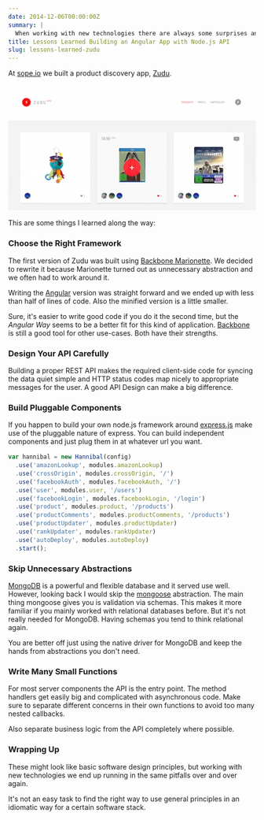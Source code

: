 ```yaml
---
date: 2014-12-06T00:00:00Z
summary: |
  When working with new technologies there are always some surprises and it might be a good idea to take a moment after the work is done to think about what was good and what could be done differently.
title: Lessons Learned Building an Angular App with Node.js API
slug: lessons-learned-zudu
---
```


At [sope.io](http://sope.io/) we built a product discovery app, [Zudu](http://www.zudu.cc/).

[![Zudo Screenshot](/images/zudu.jpg)](http://www.zudu.cc/)

This are some things I learned along the way:


### Choose the Right Framework
The first version of Zudu was built using [Backbone Marionette](https://marionettejs.com/). We decided to rewrite it because Marionette turned out as unnecessary abstraction and we often had to work around it.

Writing the [Angular](https://angularjs.org/) version was straight forward and we ended up with less than half of lines of code. Also the minified version is a little smaller.

Sure, it's easier to write good code if you do it the second time, but the _Angular Way_ seems to be a better fit for this kind of application.
[Backbone](https://backbonejs.org/) is still a good tool for other use-cases.
Both have their strengths.


### Design Your API Carefully
Building a proper REST API makes the required client-side code for syncing the data quiet simple and HTTP status codes map nicely to appropriate messages for the user.
A good API Design can make a big difference.


### Build Pluggable Components
If you happen to build your own node.js framework around [express.js](https://expressjs.com/) make use of the pluggable nature of express. You can build independent components and just plug them in at whatever url you want.

```js
var hannibal = new Hannibal(config)
  .use('amazonLookup', modules.amazonLookup)
  .use('crossOrigin', modules.crossOrigin, '/')
  .use('facebookAuth', modules.facebookAuth, '/')
  .use('user', modules.user, '/users')
  .use('facebookLogin', modules.facebookLogin, '/login')
  .use('product', modules.product, '/products')
  .use('productComments', modules.productComments, '/products')
  .use('productUpdater', modules.productUpdater)
  .use('rankUpdater', modules.rankUpdater)
  .use('autoDeploy', modules.autoDeploy)
  .start();
```


### Skip Unnecessary Abstractions
[MongoDB](https://www.mongodb.org/) is a powerful and flexible database and it served use well. However, looking back I would skip the [mongoose](https://mongoosejs.com/) abstraction. The main thing mongoose gives you is validation via schemas. This makes it more familiar if you mainly worked with relational databases before. But it's not really needed for MongoDB. Having schemas you tend to think relational again.

You are better off just using the native driver for MongoDB and keep the hands from abstractions you don't need.


### Write Many Small Functions
For most server components the API is the entry point. The method handlers get easily big and complicated with asynchronous code. Make sure to separate different concerns in their own functions to avoid too many nested callbacks.

Also separate business logic from the API completely where possible.


### Wrapping Up
These might look like basic software design principles, but working with new technologies we end up running in the same pitfalls over and over again.

It's not an easy task to find the right way to use general principles in an idiomatic way for a certain software stack.

